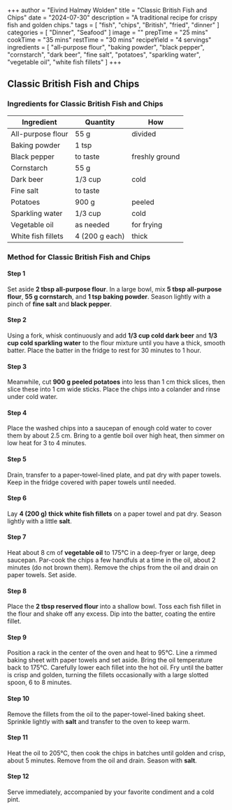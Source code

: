 +++
author = "Eivind Halmøy Wolden"
title = "Classic British Fish and Chips"
date = "2024-07-30"
description = "A traditional recipe for crispy fish and golden chips."
tags = [
    "fish",
    "chips",
    "British",
    "fried",
    "dinner"
]
categories = [
    "Dinner",
    "Seafood"
]
image = ""
prepTime = "25 mins"
cookTime = "35 mins"
restTime = "30 mins"
recipeYield = "4 servings"
ingredients = [
    "all-purpose flour",
    "baking powder",
    "black pepper",
    "cornstarch",
    "dark beer",
    "fine salt",
    "potatoes",
    "sparkling water",
    "vegetable oil",
    "white fish fillets"
]
+++

## Classic British Fish and Chips

### Ingredients for Classic British Fish and Chips

Ingredient | Quantity | How
---|---|---
All-purpose flour | 55 g | divided
Baking powder | 1 tsp | 
Black pepper | to taste | freshly ground
Cornstarch | 55 g | 
Dark beer | 1/3 cup | cold
Fine salt | to taste | 
Potatoes | 900 g | peeled
Sparkling water | 1/3 cup | cold
Vegetable oil | as needed | for frying
White fish fillets | 4 (200 g each) | thick

### Method for Classic British Fish and Chips

#### Step 1
Set aside **2 tbsp all-purpose flour**. In a large bowl, mix **5 tbsp all-purpose flour**, **55 g cornstarch**, and **1 tsp baking powder**. Season lightly with a pinch of **fine salt** and **black pepper**.

#### Step 2
Using a fork, whisk continuously and add **1/3 cup cold dark beer** and **1/3 cup cold sparkling water** to the flour mixture until you have a thick, smooth batter. Place the batter in the fridge to rest for 30 minutes to 1 hour.

#### Step 3
Meanwhile, cut **900 g peeled potatoes** into less than 1 cm thick slices, then slice these into 1 cm wide sticks. Place the chips into a colander and rinse under cold water.

#### Step 4
Place the washed chips into a saucepan of enough cold water to cover them by about 2.5 cm. Bring to a gentle boil over high heat, then simmer on low heat for 3 to 4 minutes.

#### Step 5
Drain, transfer to a paper-towel-lined plate, and pat dry with paper towels. Keep in the fridge covered with paper towels until needed.

#### Step 6
Lay **4 (200 g) thick white fish fillets** on a paper towel and pat dry. Season lightly with a little **salt**.

#### Step 7
Heat about 8 cm of **vegetable oil** to 175°C in a deep-fryer or large, deep saucepan. Par-cook the chips a few handfuls at a time in the oil, about 2 minutes (do not brown them). Remove the chips from the oil and drain on paper towels. Set aside.

#### Step 8
Place the **2 tbsp reserved flour** into a shallow bowl. Toss each fish fillet in the flour and shake off any excess. Dip into the batter, coating the entire fillet.

#### Step 9
Position a rack in the center of the oven and heat to 95°C. Line a rimmed baking sheet with paper towels and set aside. Bring the oil temperature back to 175°C. Carefully lower each fillet into the hot oil. Fry until the batter is crisp and golden, turning the fillets occasionally with a large slotted spoon, 6 to 8 minutes.

#### Step 10
Remove the fillets from the oil to the paper-towel-lined baking sheet. Sprinkle lightly with **salt** and transfer to the oven to keep warm.

#### Step 11
Heat the oil to 205°C, then cook the chips in batches until golden and crisp, about 5 minutes. Remove from the oil and drain. Season with **salt**.

#### Step 12
Serve immediately, accompanied by your favorite condiment and a cold pint.